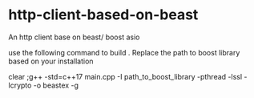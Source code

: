 # http-client-based-on-beast

An http client base on beast/ boost asio

use the following command to build . Replace the path to boost library based on your installation


clear ;g++ -std=c++17 main.cpp -I path_to_boost_library -pthread -lssl -lcrypto -o beastex -g 

